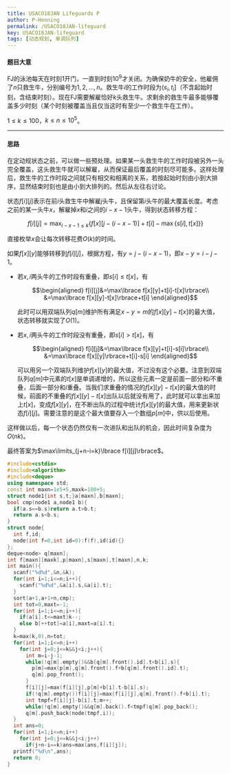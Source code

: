 ```yaml
---
title: USACO18JAN Lifeguards P
author: P-Henning
permalink: /USACO18JAN-lifeguard
key: USACO18JAN-lifeguard
tags: [动态规划, 单调队列]
---
```


#### 题目大意

FJ的泳池每天在时刻$1$开门，一直到时刻$10^9$才关闭。为确保奶牛的安全，他雇佣了$n$只救生牛，分别编号为$1,2,\dots,n$。救生牛$i$的工作时段为$(s_i,t_i]$（不含起始时刻，含结束时刻）。现在FJ需要解雇恰好$k$头救生牛。求剩余的救生牛最多能够覆盖多少时刻（某个时刻被覆盖当且仅当这时有至少一个救生牛在工作）。

$1\leqslant k\leqslant 100$，$k\leqslant n\leqslant 10^5$。

<!--more-->

---

#### 思路

在定动规状态之前，可以做一些预处理。如果某一头救生牛的工作时段被另外一头完全覆盖，这头救生牛就可以解雇，从而保证最后覆盖的时刻尽可能多。这样处理后，救生牛的工作时段之间就只有相交和相离的关系，若按起始时刻由小到大排序，显然结束时刻也是由小到大排列的。然后从左往右讨论。

状态$f[i][j]$表示在前$i$头救生牛中解雇$j$头牛，且保留第$i$头牛的最大覆盖长度。考虑之前的某一头牛$x$，解雇掉$x$和$i$之间的$i-x-1$头牛，得到状态转移方程：

$$f[i][j]=\max_{i-x-1\leqslant k}\lbrace f[x][j−(i−x−1)]+t[i]−\max\lbrace s[i],t[x]\rbrace\rbrace$$

直接枚举$x$会让每次转移花费$O(k)$的时间。

如果$f[x][y]$能够转移到$f[i][j]$，根据方程，有$y=j-(i-x-1)$，即$x-y=i-j-1$。

- 若$x,i$两头牛的工作时段有重叠，即$s[i]\leqslant t[x]$，有
  
  $$\begin{aligned}
f[i][j]&=\max\lbrace f[x][y]+t[i]-t[x]\rbrace\\
&=\max\lbrace f[x][y]-t[x]\rbrace+t[i]
\end{aligned}$$
  
  此时可以用双端队列$q[m]$维护所有满足$x-y=m$的$f[x][y]-t[x]$的最大值，状态转移就实现了$O(1)$。
  
- 若$x,i$两头牛的工作时段没有重叠，即$s[i]>t[x]$，有
  
  $$\begin{aligned}
f[i][j]&=\max\lbrace f[x][y]+t[i]-s[i]\rbrace\\
&=\max\lbrace f[x][y]\rbrace+t[i]-s[i]
\end{aligned}$$
  
  可以用另一个双端队列维护$f[x][y]$的最大值，不过没有这个必要。注意到双端队列$q[m]$中元素的$t[x]$是单调递增的，所以这些元素一定是前面一部分和$i$不重叠，后面一部分和$i$重叠。当我们求重叠的情况的$f[x][y]-t[x]$的最大值的时候，前面的不重叠的$f[x][y]-t[x]$出队以后就没有用了，此时就可以拿出来加上$t[x]$，变成$f[x][y]$，在不断出队的过程中统计$f[x][y]$的最大值，用来更新状态$f[i][j]$。需要注意的是这个最大值要存入一个数组$p[m]$中，供以后使用。

这样做以后，每一个状态仍然仅有一次进队和出队的机会，因此时间复杂度为$O(nk)$。

最终答案为$\max\limits_{j+n-i=k}\lbrace f[i][j]\rbrace$。

```c++
#include<cstdio>
#include<algorithm>
#include<deque>
using namespace std;
const int maxn=1e5+5,maxk=100+5;
struct node1{int s,t;}a[maxn],b[maxn];
bool cmp(node1 a,node1 b){
  if(a.s==b.s)return a.t>b.t;
  return a.s<b.s;
}
struct node{
  int f,id;
  node(int f=0,int id=0):f(f),id(id){}
};
deque<node> q[maxn];
int f[maxn][maxk],p[maxn],s[maxn],t[maxn],n,k;
int main(){
  scanf("%d%d",&n,&k);
  for(int i=1;i<=n;i++){
    scanf("%d%d",&a[i].s,&a[i].t);
  }
  sort(a+1,a+1+n,cmp);
  int tot=0,maxt=-1;
  for(int i=1;i<=n;i++){
    if(a[i].t<=maxt)k--;
    else b[++tot]=a[i],maxt=a[i].t;
  }
  k=max(k,0),n=tot;
  for(int i=1;i<=n;i++)
    for(int j=0;j<=k&&j<i;j++){
      int m=i-j-1;
      while(!q[m].empty()&&b[q[m].front().id].t<b[i].s){
        p[m]=max(p[m],q[m].front().f+b[q[m].front().id].t);
        q[m].pop_front();
      }
      f[i][j]=max(f[i][j],p[m]+b[i].t-b[i].s);
      if(!q[m].empty())f[i][j]=max(f[i][j],q[m].front().f+b[i].t);
      int tmpf=f[i][j]-b[i].t;m++;
      while(!q[m].empty()&&q[m].back().f<tmpf)q[m].pop_back();
      q[m].push_back(node(tmpf,i));
  }
  int ans=0;
  for(int i=1;i<=n;i++)
    for(int j=0;j<=k&&j<i;j++)
      if(j+n-i==k)ans=max(ans,f[i][j]);
  printf("%d\n",ans);
  return 0;
}
```
